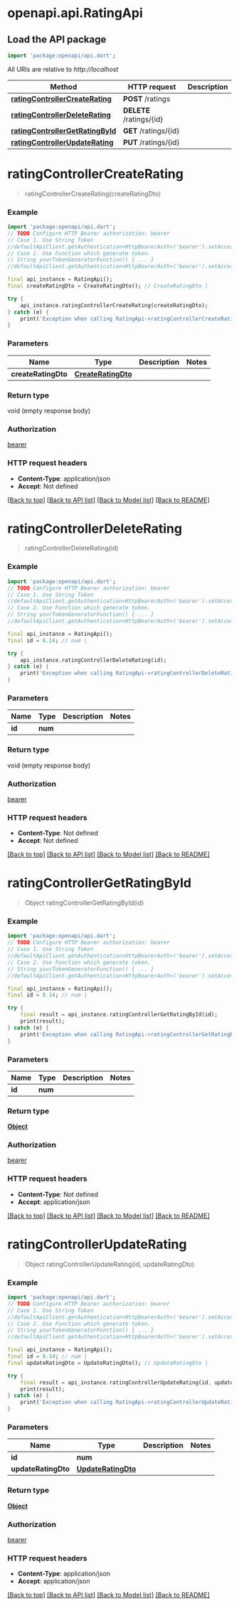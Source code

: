 # openapi.api.RatingApi

## Load the API package
```dart
import 'package:openapi/api.dart';
```

All URIs are relative to *http://localhost*

Method | HTTP request | Description
------------- | ------------- | -------------
[**ratingControllerCreateRating**](RatingApi.md#ratingcontrollercreaterating) | **POST** /ratings | 
[**ratingControllerDeleteRating**](RatingApi.md#ratingcontrollerdeleterating) | **DELETE** /ratings/{id} | 
[**ratingControllerGetRatingById**](RatingApi.md#ratingcontrollergetratingbyid) | **GET** /ratings/{id} | 
[**ratingControllerUpdateRating**](RatingApi.md#ratingcontrollerupdaterating) | **PUT** /ratings/{id} | 


# **ratingControllerCreateRating**
> ratingControllerCreateRating(createRatingDto)



### Example
```dart
import 'package:openapi/api.dart';
// TODO Configure HTTP Bearer authorization: bearer
// Case 1. Use String Token
//defaultApiClient.getAuthentication<HttpBearerAuth>('bearer').setAccessToken('YOUR_ACCESS_TOKEN');
// Case 2. Use Function which generate token.
// String yourTokenGeneratorFunction() { ... }
//defaultApiClient.getAuthentication<HttpBearerAuth>('bearer').setAccessToken(yourTokenGeneratorFunction);

final api_instance = RatingApi();
final createRatingDto = CreateRatingDto(); // CreateRatingDto | 

try {
    api_instance.ratingControllerCreateRating(createRatingDto);
} catch (e) {
    print('Exception when calling RatingApi->ratingControllerCreateRating: $e\n');
}
```

### Parameters

Name | Type | Description  | Notes
------------- | ------------- | ------------- | -------------
 **createRatingDto** | [**CreateRatingDto**](CreateRatingDto.md)|  | 

### Return type

void (empty response body)

### Authorization

[bearer](../README.md#bearer)

### HTTP request headers

 - **Content-Type**: application/json
 - **Accept**: Not defined

[[Back to top]](#) [[Back to API list]](../README.md#documentation-for-api-endpoints) [[Back to Model list]](../README.md#documentation-for-models) [[Back to README]](../README.md)

# **ratingControllerDeleteRating**
> ratingControllerDeleteRating(id)



### Example
```dart
import 'package:openapi/api.dart';
// TODO Configure HTTP Bearer authorization: bearer
// Case 1. Use String Token
//defaultApiClient.getAuthentication<HttpBearerAuth>('bearer').setAccessToken('YOUR_ACCESS_TOKEN');
// Case 2. Use Function which generate token.
// String yourTokenGeneratorFunction() { ... }
//defaultApiClient.getAuthentication<HttpBearerAuth>('bearer').setAccessToken(yourTokenGeneratorFunction);

final api_instance = RatingApi();
final id = 8.14; // num | 

try {
    api_instance.ratingControllerDeleteRating(id);
} catch (e) {
    print('Exception when calling RatingApi->ratingControllerDeleteRating: $e\n');
}
```

### Parameters

Name | Type | Description  | Notes
------------- | ------------- | ------------- | -------------
 **id** | **num**|  | 

### Return type

void (empty response body)

### Authorization

[bearer](../README.md#bearer)

### HTTP request headers

 - **Content-Type**: Not defined
 - **Accept**: Not defined

[[Back to top]](#) [[Back to API list]](../README.md#documentation-for-api-endpoints) [[Back to Model list]](../README.md#documentation-for-models) [[Back to README]](../README.md)

# **ratingControllerGetRatingById**
> Object ratingControllerGetRatingById(id)



### Example
```dart
import 'package:openapi/api.dart';
// TODO Configure HTTP Bearer authorization: bearer
// Case 1. Use String Token
//defaultApiClient.getAuthentication<HttpBearerAuth>('bearer').setAccessToken('YOUR_ACCESS_TOKEN');
// Case 2. Use Function which generate token.
// String yourTokenGeneratorFunction() { ... }
//defaultApiClient.getAuthentication<HttpBearerAuth>('bearer').setAccessToken(yourTokenGeneratorFunction);

final api_instance = RatingApi();
final id = 8.14; // num | 

try {
    final result = api_instance.ratingControllerGetRatingById(id);
    print(result);
} catch (e) {
    print('Exception when calling RatingApi->ratingControllerGetRatingById: $e\n');
}
```

### Parameters

Name | Type | Description  | Notes
------------- | ------------- | ------------- | -------------
 **id** | **num**|  | 

### Return type

[**Object**](Object.md)

### Authorization

[bearer](../README.md#bearer)

### HTTP request headers

 - **Content-Type**: Not defined
 - **Accept**: application/json

[[Back to top]](#) [[Back to API list]](../README.md#documentation-for-api-endpoints) [[Back to Model list]](../README.md#documentation-for-models) [[Back to README]](../README.md)

# **ratingControllerUpdateRating**
> Object ratingControllerUpdateRating(id, updateRatingDto)



### Example
```dart
import 'package:openapi/api.dart';
// TODO Configure HTTP Bearer authorization: bearer
// Case 1. Use String Token
//defaultApiClient.getAuthentication<HttpBearerAuth>('bearer').setAccessToken('YOUR_ACCESS_TOKEN');
// Case 2. Use Function which generate token.
// String yourTokenGeneratorFunction() { ... }
//defaultApiClient.getAuthentication<HttpBearerAuth>('bearer').setAccessToken(yourTokenGeneratorFunction);

final api_instance = RatingApi();
final id = 8.14; // num | 
final updateRatingDto = UpdateRatingDto(); // UpdateRatingDto | 

try {
    final result = api_instance.ratingControllerUpdateRating(id, updateRatingDto);
    print(result);
} catch (e) {
    print('Exception when calling RatingApi->ratingControllerUpdateRating: $e\n');
}
```

### Parameters

Name | Type | Description  | Notes
------------- | ------------- | ------------- | -------------
 **id** | **num**|  | 
 **updateRatingDto** | [**UpdateRatingDto**](UpdateRatingDto.md)|  | 

### Return type

[**Object**](Object.md)

### Authorization

[bearer](../README.md#bearer)

### HTTP request headers

 - **Content-Type**: application/json
 - **Accept**: application/json

[[Back to top]](#) [[Back to API list]](../README.md#documentation-for-api-endpoints) [[Back to Model list]](../README.md#documentation-for-models) [[Back to README]](../README.md)

